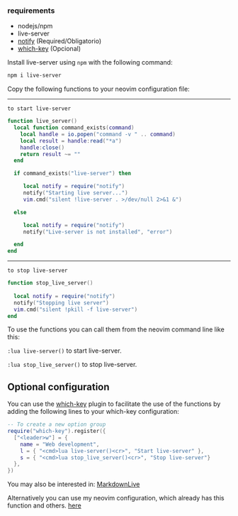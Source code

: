 ### requirements

- nodejs/npm
- live-server
- [notify](https://github.com/rcarriga/nvim-notify) (Required/Obligatorio)
- [which-key](https://github.com/folke/which-key.nvim) (Opcional)

Install live-server using ```npm``` with the following command:
```bash
npm i live-server
```
Copy the following functions to your neovim configuration file:

---
```to start live-server```
```lua
function live_server()
  local function command_exists(command)
    local handle = io.popen("command -v " .. command)
    local result = handle:read("*a")
    handle:close()
    return result ~= ""
  end

  if command_exists("live-server") then

     local notify = require("notify") 
     notify("Starting live server...") 
     vim.cmd("silent !live-server . >/dev/null 2>&1 &") 

  else

     local notify = require("notify") 
     notify("Live-server is not installed", "error") 

  end
end
```
---
```to stop live-server```
```lua
function stop_live_server()
  
  local notify = require("notify")
  notify("Stopping live server")
  vim.cmd("silent !pkill -f live-server")
end
```

To use the functions you can call them from the neovim command line like this:

```:lua live-server()``` to start live-server.

```:lua stop_live_server()``` to stop live-server.

## Optional configuration

You can use the <a href='https://github.com/folke/which-key.nvim' target='_blank'>which-key</a> plugin to facilitate the use of the functions by adding the following lines to your which-key configuration:
```lua
-- To create a new option group
require("which-key").register({
  ["<leader>w"] = {
    name = "Web development",
    l = { "<cmd>lua live-server()<cr>", "Start live-server" },
    s = { "<cmd>lua stop_live_server()<cr>", "Stop live-server"}
  },
})
```
You may also be interested in: [MarkdownLive](https://www.github.com/RchrdAlv/NvimOnMy_Way)

Alternatively you can use my neovim configuration, which already has this function and others. [here](https://www.github.com/RchrdAlv/NvimOnMy_Way)

